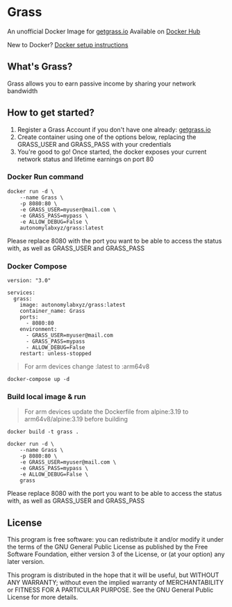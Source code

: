 # Grass
An unofficial Docker Image for [getgrass.io](https://app.getgrass.io/register/?referralCode=33pl75DeDNvyWsA)
Available on [Docker Hub](https://hub.docker.com/r/autonomylabxyz/grass)

New to Docker? [Docker setup instructions](https://docs.docker.com/get-docker/)

## What's Grass?
Grass allows you to earn passive income by sharing your network bandwidth

## How to get started?
1. Register a Grass Account if you don't have one already: [getgrass.io](https://app.getgrass.io/register/?referralCode=33pl75DeDNvyWsA)
2. Create container using one of the options below, replacing the GRASS_USER and GRASS_PASS with your credentials
3. You're good to go! Once started, the docker exposes your current network status and lifetime earnings on port 80


### Docker Run command
```
docker run -d \
    --name Grass \
    -p 8080:80 \
    -e GRASS_USER=myuser@mail.com \
    -e GRASS_PASS=mypass \
    -e ALLOW_DEBUG=False \
    autonomylabxyz/grass:latest
```

Please replace 8080 with the port you want to be able to access the status with, as well as GRASS_USER and GRASS_PASS

### Docker Compose
```
version: "3.0"

services:
  grass:
    image: autonomylabxyz/grass:latest
    container_name: Grass
    ports:
      - 8080:80
    environment:
      - GRASS_USER=myuser@mail.com
      - GRASS_PASS=mypass
      - ALLOW_DEBUG=False
    restart: unless-stopped
```

> For arm devices change :latest to :arm64v8

```
docker-compose up -d
```



### Build local image & run

> For arm devices update the Dockerfile from alpine:3.19
to arm64v8/alpine:3.19 before building

```
docker build -t grass .
```
```
docker run -d \
    --name Grass \
    -p 8080:80 \
    -e GRASS_USER=myuser@mail.com \
    -e GRASS_PASS=mypass \
    -e ALLOW_DEBUG=False \
    grass
```




Please replace 8080 with the port you want to be able to access the status with, as well as GRASS_USER and GRASS_PASS


## License
This program is free software: you can redistribute it and/or modify it under the terms of the GNU General Public License as published by the Free Software Foundation, either version 3 of the License, or (at your option) any later version.

This program is distributed in the hope that it will be useful, but WITHOUT ANY WARRANTY; without even the implied warranty of MERCHANTABILITY or FITNESS FOR A PARTICULAR PURPOSE. See the GNU General Public License for more details.


